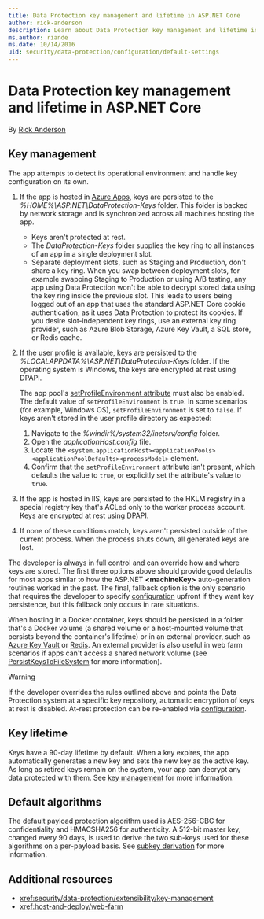 ```yaml
---
title: Data Protection key management and lifetime in ASP.NET Core
author: rick-anderson
description: Learn about Data Protection key management and lifetime in ASP.NET Core.
ms.author: riande
ms.date: 10/14/2016
uid: security/data-protection/configuration/default-settings
---
```

# Data Protection key management and lifetime in ASP.NET Core

By [Rick Anderson](https://twitter.com/RickAndMSFT)

## Key management

The app attempts to detect its operational environment and handle key configuration on its own.

1. If the app is hosted in [Azure Apps](https://azure.microsoft.com/services/app-service/), keys are persisted to the *%HOME%\ASP.NET\DataProtection-Keys* folder. This folder is backed by network storage and is synchronized across all machines hosting the app.
   * Keys aren't protected at rest.
   * The *DataProtection-Keys* folder supplies the key ring to all instances of an app in a single deployment slot.
   * Separate deployment slots, such as Staging and Production, don't share a key ring. When you swap between deployment slots, for example swapping Staging to Production or using A/B testing, any app using Data Protection won't be able to decrypt stored data using the key ring inside the previous slot. This leads to users being logged out of an app that uses the standard ASP.NET Core cookie authentication, as it uses Data Protection to protect its cookies. If you desire slot-independent key rings, use an external key ring provider, such as Azure Blob Storage, Azure Key Vault, a SQL store, or Redis cache.

1. If the user profile is available, keys are persisted to the *%LOCALAPPDATA%\ASP.NET\DataProtection-Keys* folder. If the operating system is Windows, the keys are encrypted at rest using DPAPI.

   The app pool's [setProfileEnvironment attribute](/iis/configuration/system.applicationhost/applicationpools/add/processmodel#configuration) must also be enabled. The default value of `setProfileEnvironment` is `true`. In some scenarios (for example, Windows OS), `setProfileEnvironment` is set to `false`. If keys aren't stored in the user profile directory as expected:

   1. Navigate to the *%windir%/system32/inetsrv/config* folder.
   1. Open the *applicationHost.config* file.
   1. Locate the `<system.applicationHost><applicationPools><applicationPoolDefaults><processModel>` element.
   1. Confirm that the `setProfileEnvironment` attribute isn't present, which defaults the value to `true`, or explicitly set the attribute's value to `true`.

1. If the app is hosted in IIS, keys are persisted to the HKLM registry in a special registry key that's ACLed only to the worker process account. Keys are encrypted at rest using DPAPI.

1. If none of these conditions match, keys aren't persisted outside of the current process. When the process shuts down, all generated keys are lost.

The developer is always in full control and can override how and where keys are stored. The first three options above should provide good defaults for most apps similar to how the ASP.NET **\<machineKey>** auto-generation routines worked in the past. The final, fallback option is the only scenario that requires the developer to specify [configuration](xref:security/data-protection/configuration/overview) upfront if they want key persistence, but this fallback only occurs in rare situations.

When hosting in a Docker container, keys should be persisted in a folder that's a Docker volume (a shared volume or a host-mounted volume that persists beyond the container's lifetime) or in an external provider, such as [Azure Key Vault](https://azure.microsoft.com/services/key-vault/) or [Redis](https://redis.io/). An external provider is also useful in web farm scenarios if apps can't access a shared network volume (see [PersistKeysToFileSystem](xref:security/data-protection/configuration/overview#persistkeystofilesystem) for more information).

> [!WARNING]
> If the developer overrides the rules outlined above and points the Data Protection system at a specific key repository, automatic encryption of keys at rest is disabled. At-rest protection can be re-enabled via [configuration](xref:security/data-protection/configuration/overview).

## Key lifetime

Keys have a 90-day lifetime by default. When a key expires, the app automatically generates a new key and sets the new key as the active key. As long as retired keys remain on the system, your app can decrypt any data protected with them. See [key management](xref:security/data-protection/implementation/key-management#key-expiration-and-rolling) for more information.

## Default algorithms

The default payload protection algorithm used is AES-256-CBC for confidentiality and HMACSHA256 for authenticity. A 512-bit master key, changed every 90 days, is used to derive the two sub-keys used for these algorithms on a per-payload basis. See [subkey derivation](xref:security/data-protection/implementation/subkeyderivation#additional-authenticated-data-and-subkey-derivation) for more information.

## Additional resources

* <xref:security/data-protection/extensibility/key-management>
* <xref:host-and-deploy/web-farm>
